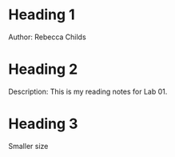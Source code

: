 # Heading 1
Author: Rebecca Childs
# Heading 2
Description: This is my reading notes for Lab 01.
# Heading 3
Smaller size
